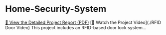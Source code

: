 # Home-Security-System

[📄 View the Detailed Project Report (PDF)](./Readme.pdf)
[🎥 Watch the Project Video](./RFID Door Video) 
This project includes an RFID-based door lock system...
